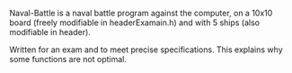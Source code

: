Naval-Battle is a naval battle program against the computer,
  on a 10x10 board (freely modifiable in headerExamain.h)
  and with 5 ships (also modifiable in header).

Written for an exam and to meet precise specifications. 
This explains why some functions are not optimal.
